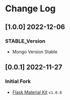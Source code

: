 # Change Log

## [1.0.0] 2022-12-06
### STABLE_Version

- Mongo Version Stable

## [0.0.1] 2022-11-27
### Initial Fork

- [Flask Material Kit](https://github.com/app-generator/flask-material-kit) `v1.0.8`

